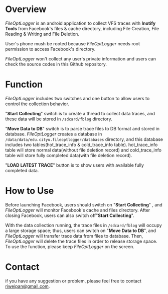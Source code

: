# Overview

*FileOptLogger* is an android application  to collect VFS traces with **Inotify Tools** from Facebook's files & cache directory, including File Creation, File Reading & Writing and File Deletion.

User's phone mush be rooted because *FileOptLogger* needs root permission to access Facebook's directory.

*FileOptLogger*  won't collect any user's private information and users can check the source codes in this Github repository.



# Function

*FileOptLogger*  includes two switches and one button to allow users to control the collection behavior.

"**Start Collecting**" switch is to create a thread to collect data traces, and  these data will be stored in `/sdcard/fblog` directory.

"**Move Data to DB**" switch is to parse trace files to DB format and stored in database. *FileOptLogger* creates a database in `/data/data/edu.cityu.fileoptlogger/databases` directory, and this database includes two tables(hot_trace_info & cold_trace_info table). hot_trace_info table will store normal data(without file deletion record) and cold_trace_info table will store fully completed data(with file deletion record). 

"**LOAD LATEST TRACE**" button is to show users with available fully completed data.



# How to Use

Before launching Facebook, users should switch on "**Start Collecting**" , and *FileOptLogger*  will monitor Facebook's cache and files directory. After closing Facebook, users can also switch off"**Start Collecting**".

With the data collection running, the trace files in `/sdcard/fblog` will occupy a large storage space; thus, users can switch on "**Move Data to DB**", and *FileOptLogger*  will transfer trace data from files to database. Then, *FileOptLogger*  will delete the trace files in order to release storage space. To use the function, please keep *FileOptLogger* on the screen.



# Contact

if you have any suggestion or problem, please feel free to contact riweipan@gmail.com.



